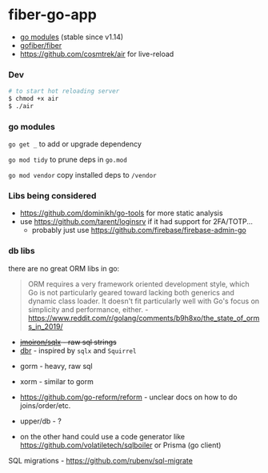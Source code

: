 # fiber-go-app

- [go modules](https://blog.golang.org/migrating-to-go-modules) (stable since v1.14)
- [gofiber/fiber](https://github.com/gofiber/fiber)
- https://github.com/cosmtrek/air for live-reload

### Dev

```bash
# to start hot reloading server
$ chmod +x air
$ ./air
```

### go modules

`go get _` to add or upgrade dependency

`go mod tidy` to prune deps in `go.mod`

`go mod vendor` copy installed deps to `/vendor`

### Libs being considered

- https://github.com/dominikh/go-tools for more static analysis
- use https://github.com/tarent/loginsrv if it had support for 2FA/TOTP...
  - probably just use https://github.com/firebase/firebase-admin-go

### db libs

there are no great ORM libs in go:

> ORM requires a very framework oriented development style, which Go is not particularly geared toward lacking both generics and dynamic class loader. It doesn't fit particularly well with Go's focus on simplicity and performance, either. - https://www.reddit.com/r/golang/comments/b9h8xo/the_state_of_orms_in_2019/

- ~~[jmoiron/sqlx](https://github.com/jmoiron/sqlx) - raw sql strings~~
- [dbr](https://github.com/gocraft/dbr) - inspired by `sqlx` and `Squirrel`

* gorm - heavy, raw sql
* xorm - similar to gorm
* https://github.com/go-reform/reform - unclear docs on how to do joins/order/etc.
* upper/db - ?

* on the other hand could use a code generator like https://github.com/volatiletech/sqlboiler or Prisma (go client)

SQL migrations - https://github.com/rubenv/sql-migrate
